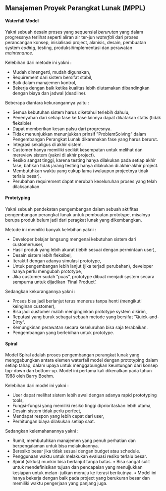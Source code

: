 ## Manajemen Proyek Perangkat Lunak (MPPL) 

#### **Waterfall Model**
Yakni sebuah desain  proses yang sequensial *berurutan* yang dalam progressnya terlihat seperti aliran air ter-jun *waterfall* dari proses perancangan konsep, inisialisasi project, alanisis, desain, pembuatan system *coding*, testing, produksi/implementasi dan perawatan *maintenance*.

Kelebihan dari metode ini yakni :
* Mudah dimengerti, mudah digunakan,
* Requirement dari sistem bersifat stabil,
* Baik dalam manajemen kontrol,
* Bekerja dengan baik ketika kualitas lebih diutamakan dibandingkan dengan biaya dan jadwal (deadline).

Beberapa diantara kekurangannya yaitu :
* Semua  kebutuhan  sistem  harus  diketahui  terlebih dahulu,
* Penenyahan  dari  setiap  fase  ke  fase  lainnya  dapat dikatakan statis (tidak ﬂeksible)
* Dapat memberikan kesan palsu dari progresnya.
* Tidak menunjukkan menunjukkan prinsif ”ProblemSolving”  dalam  Pengembangan  Perangkat  Lunak
dikarenakan fase yang harus berurut.
* Integrasi sekaligus di akhir sistem.
* Customer hanya memiliki sedikit kesempatan untuk melihat dan mereview sistem (yakni di akhir project).
* Resiko sangat tinggi, karena testing hanya dilakukan pada  setiap  akhir  fase,  bahkan  tidak  jarang  testing hanya dilakukan di akhir-akhir project.
* Membutuhkan waktu yang cukup lama (walaupun projectnya tidak terlalu besar).
* Perubahan  requirement  dapat  merubah  keseluruhan proses yang telah dilaksanakan.

#### **Prototyping**
 Yakni sebuah pendekatan pengembangan dalam sebuah aktiﬁtas pengembangan perangkat lunak untuk pembuatan prototype,  misalnya berupa produk belum jadi dari peragkat lunak yang dikembangkan.

 Metode ini memiliki banyak kelebihan yakni :
* Developer belajar langsung mengenai kebutuhan sistem dari customer/user,
* Hasil produk yang lebih akurat (lebih sesuai dengan permintaan user),
* Desain sistem lebih ﬂeksibel,
* Iteraktif dengan adanya simulasi prototype,
* Untuk pengembangan lebih lanjut (jika terjadi perubahan), developer hanya perlu mengubah prototype,
* Jika customer sudah ”puas”, prototype dibuat menjadi system secara sempurna untuk dijadikan ’Final Product’.

Sedangkan kekurangannya yakni :
* Proses bisa jadi berlanjut terus menerus tanpa henti (mengikuti keinginan customer),
* Bisa jadi customer malah menginginkan prototype system dikirim,
* Reputasi  yang  buruk  sebagai  sebuah  metode  yang bersifat ”Quick-and-Dirty”.
* Kemungkinan perawatan secara keseluruhan bisa saja terabaikan.
* Pengembangan yang berlebihan untuk prototype.

#### **Spiral** 
Model Spiral adalah proses pengembangan perangkat lunak yang menggabungkan antara elemen waterfall model dengan prototyping dalam setiap tahap, dalam upaya untuk menggabungkan keuntungan dari konsep top-down dan bottom-up.  Model ini pertama kali dikenalkan pada tahun 1988 oleh Barry Boehm.  

Kelebihan dari model ini yakni :
* User dapat melihat sistem lebih awal dengan adanya rapid prototyping tools,
* Fungsi-fungsi  yang  memiliki  resiko  tinggi  diprioritaskan lebih utama,
* Desain sistem tidak perlu perfect,
* Mendapat respon yang lebih cepat dari user,
* Perhitungan biaya dilakukan setiap saat.

Sedangkan kelemahanannya yakni :
* Rumit, membutuhkan manajemen yang penuh perhatian dan berpengalaman untuk bisa melakukannya.
* Beresiko besar jika tidak sesuai dengan budget atau schedule.
* Penggunaan waktu untuk melakukan evaluasi resiko terlalu besar.
* Spiral (siklus) munkin bisa berlanjut tanpa batas.
• Bisa  sangat  sulit  untuk  mendeﬁnisikan  tujuan  dan pencapaian yang menujjukkan kesiapan untuk melan-
jutkan menuju ke iterasi berikutnya.
• Model ini hanya bekerja dengan baik pada project yang berukuran besar dan memiliki waktu pengerjaan yang panjang juga.